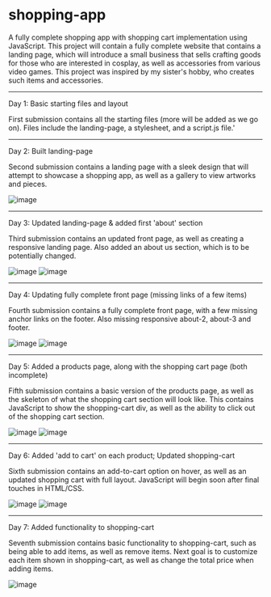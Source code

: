 # shopping-app
A fully complete shopping app with shopping cart implementation using JavaScript. This project will contain a fully complete website that contains a landing page, which will introduce a small business that sells crafting goods for those who are interested in cosplay, as well as accessories from various video games. This project was inspired by my sister's hobby, who creates such items and accessories.

-----------------------

Day 1: Basic starting files and layout

First submission contains all the starting files (more will be added as we go on). Files include the landing-page, a stylesheet, and a script.js file.'

-----------------------

Day 2: Built landing-page

Second submission contains a landing page with a sleek design that will attempt to showcase a shopping app, as well as a gallery to view artworks and pieces.

![image](https://user-images.githubusercontent.com/57778785/226154781-d019e76d-feab-4607-af64-f000d5a8c286.png)

-----------------------

Day 3: Updated landing-page & added first 'about' section

Third submission contains an updated front page, as well as creating a responsive landing page. Also added an about us section, which is to be potentially changed.

![image](https://user-images.githubusercontent.com/57778785/226502590-1d6f5694-ff73-4f39-a867-0254936ab870.png)
![image](https://user-images.githubusercontent.com/57778785/226502600-dbc27926-c592-404a-9e32-92ecbecf3345.png)

-----------------------

Day 4: Updating fully complete front page (missing links of a few items)

Fourth submission contains a fully complete front page, with a few missing anchor links on the footer. Also missing responsive about-2, about-3 and footer.

![image](https://user-images.githubusercontent.com/57778785/227698316-263ee5da-f1ef-43bb-b640-f07ccad74428.png)
![image](https://user-images.githubusercontent.com/57778785/227698329-834d14c6-3ad4-4823-9528-9246562f4bf9.png)

-----------------------

Day 5: Added a products page, along with the shopping cart page (both incomplete)

Fifth submission contains a basic version of the products page, as well as the skeleton of what the shopping cart section will look like. This contains JavaScript to show the shopping-cart div, as well as the ability to click out of the shopping cart section.

![image](https://user-images.githubusercontent.com/57778785/229006053-478a2a54-d72e-4963-9d7e-df650700ad1c.png)
![image](https://user-images.githubusercontent.com/57778785/229006085-ba1f8332-15ff-4df6-970c-316b777fa250.png)

-----------------------

Day 6: Added 'add to cart' on each product; Updated shopping-cart

Sixth submission contains an add-to-cart option on hover, as well as an updated shopping cart with full layout. JavaScript will begin soon after final touches in HTML/CSS.

![image](https://user-images.githubusercontent.com/57778785/229419215-b19e03d1-0791-4d52-b877-3247c0c50e29.png)
![image](https://user-images.githubusercontent.com/57778785/229419239-0b0b61fe-c2ba-4fb5-a496-f30321c0de6f.png)

-----------------------

Day 7: Added functionality to shopping-cart

Seventh submission contains basic functionality to shopping-cart, such as being able to add items, as well as remove items. Next goal is to customize each item shown in shopping-cart, as well as change the total price when adding items.

![image](https://user-images.githubusercontent.com/57778785/230285739-7a3695f5-d903-44ba-8932-0fb55515e6f8.png)

